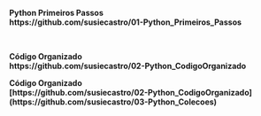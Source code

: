 <p><b>Python Primeiros Passos<b><br>
https://github.com/susiecastro/01-Python_Primeiros_Passos</p>
<br>
<p><b>Código Organizado<b><br>
https://github.com/susiecastro/02-Python_CodigoOrganizado

<br>
<p><b>Código Organizado<b><br>
[https://github.com/susiecastro/02-Python_CodigoOrganizado](https://github.com/susiecastro/03-Python_Colecoes)</p>

